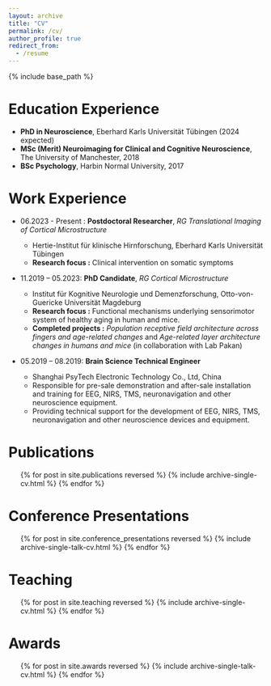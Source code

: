 ```yaml
---
layout: archive
title: "CV"
permalink: /cv/
author_profile: true
redirect_from:
  - /resume
---
```


{% include base_path %}

Education Experience
======
* **PhD in Neuroscience**, Eberhard Karls Universität Tübingen (2024 expected)
* **MSc (Merit) Neuroimaging for Clinical and Cognitive Neuroscience**, The University of Manchester, 2018
* **BSc Psychology**, Harbin Normal University, 2017

Work Experience
======
* 06.2023 - Present : **Postdoctoral Researcher**, _RG Translational Imaging of Cortical Microstructure_
  * Hertie-Institut für klinische Hirnforschung, Eberhard Karls Universität Tübingen
  * **Research focus :** Clinical intervention on somatic symptoms

* 11.2019 – 05.2023: **PhD Candidate**, _RG Cortical Microstructure_
  * Institut für Kognitive Neurologie und Demenzforschung, Otto-von-Guericke Universität Magdeburg
  * **Research focus :** Functional mechanisms underlying sensorimotor system of healthy aging in human and mice.
  * **Completed projects :** _Population receptive field architecture across fingers and age-related changes_ and _Age-related layer architecture changes in humans and mice_ (in collaboration with Lab Pakan)

* 05.2019 – 08.2019: **Brain Science Technical Engineer**
  * Shanghai PsyTech Electronic Technology Co., Ltd, China 
  * Responsible for pre-sale demonstration and after-sale installation and training for EEG, NIRS, TMS, neuronavigation and other neuroscience equipment.
  * Providing technical support for the development of EEG, NIRS, TMS, neuronavigation and other neuroscience devices and equipment.

Publications
======
  <ul>{% for post in site.publications reversed %}
    {% include archive-single-cv.html %}
  {% endfor %}</ul>
  
Conference Presentations
======
  <ul>{% for post in site.conference_presentations reversed %}
    {% include archive-single-talk-cv.html  %}
  {% endfor %}</ul>
  
Teaching
======
  <ul>{% for post in site.teaching reversed %}
    {% include archive-single-cv.html %}
  {% endfor %}</ul>

Awards
======
  <ul>{% for post in site.awards reversed %}
    {% include archive-single-talk-cv.html %}
  {% endfor %}</ul>
